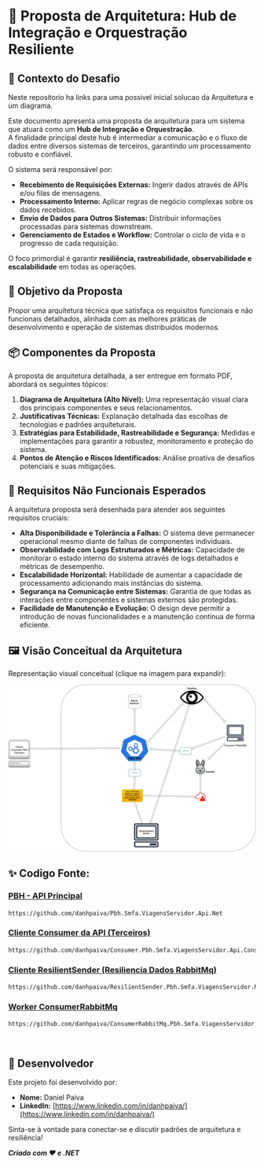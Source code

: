 # 🚀 Proposta de Arquitetura: Hub de Integração e Orquestração Resiliente

## 📌 Contexto do Desafio

Neste repositorio ha links para uma possivel inicial solucao da Arquitetura e um diagrama.<br>

Este documento apresenta uma proposta de arquitetura para um sistema que atuará como um **Hub de Integração e Orquestração**. <br>
A finalidade principal deste hub é intermediar a comunicação e o fluxo de dados entre diversos sistemas de terceiros, garantindo um processamento robusto e confiável.

O sistema será responsável por:
* **Recebimento de Requisições Externas:** Ingerir dados através de APIs e/ou filas de mensagens.
* **Processamento Interno:** Aplicar regras de negócio complexas sobre os dados recebidos.
* **Envio de Dados para Outros Sistemas:** Distribuir informações processadas para sistemas downstream.
* **Gerenciamento de Estados e Workflow:** Controlar o ciclo de vida e o progresso de cada requisição.

O foco primordial é garantir **resiliência, rastreabilidade, observabilidade e escalabilidade** em todas as operações.

## 🎯 Objetivo da Proposta

Propor uma arquitetura técnica que satisfaça os requisitos funcionais e não funcionais detalhados, alinhada com as melhores práticas de desenvolvimento e operação de sistemas distribuídos modernos.

## 📦 Componentes da Proposta

A proposta de arquitetura detalhada, a ser entregue em formato PDF, abordará os seguintes tópicos:

1.  **Diagrama de Arquitetura (Alto Nível):** Uma representação visual clara dos principais componentes e seus relacionamentos.
2.  **Justificativas Técnicas:** Explanação detalhada das escolhas de tecnologias e padrões arquiteturais.
3.  **Estratégias para Estabilidade, Rastreabilidade e Segurança:** Medidas e implementações para garantir a robustez, monitoramento e proteção do sistema.
4.  **Pontos de Atenção e Riscos Identificados:** Análise proativa de desafios potenciais e suas mitigações.

## 🧩 Requisitos Não Funcionais Esperados

A arquitetura proposta será desenhada para atender aos seguintes requisitos cruciais:

* **Alta Disponibilidade e Tolerância a Falhas:** O sistema deve permanecer operacional mesmo diante de falhas de componentes individuais.
* **Observabilidade com Logs Estruturados e Métricas:** Capacidade de monitorar o estado interno do sistema através de logs detalhados e métricas de desempenho.
* **Escalabilidade Horizontal:** Habilidade de aumentar a capacidade de processamento adicionando mais instâncias do sistema.
* **Segurança na Comunicação entre Sistemas:** Garantia de que todas as interações entre componentes e sistemas externos são protegidas.
* **Facilidade de Manutenção e Evolução:** O design deve permitir a introdução de novas funcionalidades e a manutenção contínua de forma eficiente.

## 🖼️ Visão Conceitual da Arquitetura

Representação visual conceitual (clique na imagem para expandir):

<p align="center">
   <img src="https://github.com/danhpaiva/Pbh.Smfa.ViagensServidor.Net/blob/main/src/Arch.PBH.API.ViagensServidores.drawio_l.png?raw=true" width="600" alt="Diagrama">
</p>

## ✨ Codigo Fonte:

### [PBH - API Principal](https://github.com/danhpaiva/Pbh.Smfa.ViagensServidor.Api.Net)
~~~
https://github.com/danhpaiva/Pbh.Smfa.ViagensServidor.Api.Net
~~~

### [Cliente Consumer da API (Terceiros)](https://github.com/danhpaiva/Consumer.Pbh.Smfa.ViagensServidor.Api.Console.Net)
~~~
https://github.com/danhpaiva/Consumer.Pbh.Smfa.ViagensServidor.Api.Console.Net
~~~

### [Cliente ResilientSender (Resiliencia Dados RabbitMq)](https://github.com/danhpaiva/ResilientSender.Pbh.Smfa.ViagensServidor.Net)
~~~
https://github.com/danhpaiva/ResilientSender.Pbh.Smfa.ViagensServidor.Net
~~~

### [Worker ConsumerRabbitMq](https://github.com/danhpaiva/ConsumerRabbitMq.Pbh.Smfa.ViagensServidor.Console.Net)
~~~
https://github.com/danhpaiva/ConsumerRabbitMq.Pbh.Smfa.ViagensServidor.Console.Net
~~~
` `

## 👤 Desenvolvedor

Este projeto foi desenvolvido por:

  * **Nome:** Daniel Paiva
  * **LinkedIn:** [https://www.linkedin.com/in/danhpaiva/](https://www.linkedin.com/in/danhpaiva/)

Sinta-se à vontade para conectar-se e discutir padrões de arquitetura e resiliência\!

***Criado com ❤️ e .NET***
